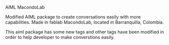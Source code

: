 AIML MacondoLab

Modified AIML package to create conversations easily with more capabilities. 
Made in fablab MacondoLab, located in Barranquilla, Colombia.

This aiml package has some new tags and other tags have been modified in order to help
developer to make converstions easily.
